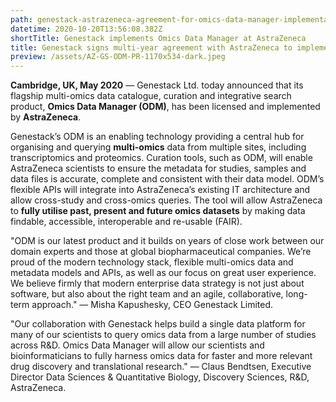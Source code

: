 ```yaml
---
path: genestack-astrazeneca-agreement-for-omics-data-manager-implementation
datetime: 2020-10-20T13:56:08.382Z
shortTitle: Genestack implements Omics Data Manager at AstraZeneca
title: Genestack signs multi-year agreement with AstraZeneca to implement Genestack’s Omics Data Manager
preview: /assets/AZ-GS-ODM-PR-1170x534-dark.jpeg
---
```


**Cambridge, UK, May 2020** — Genestack Ltd. today announced that its flagship multi-omics data catalogue, curation and integrative search product, **Omics Data Manager (ODM)**, has been licensed and implemented by **AstraZeneca**.

Genestack’s ODM is an enabling technology providing a central hub for organising and querying **multi-omics** data from multiple sites, including transcriptomics and proteomics. Curation tools, such as ODM, will enable AstraZeneca scientists to ensure the metadata for studies, samples and data files is accurate, complete and consistent with their data model. ODM’s flexible APIs will integrate into AstraZeneca’s existing IT architecture and allow cross-study and cross-omics queries. The tool will allow AstraZeneca to **fully utilise past, present and future omics datasets** by making data findable, accessible, interoperable and re-usable (FAIR).

"ODM is our latest product and it builds on years of close work between our domain experts and those at global biopharmaceutical companies. We’re proud of the modern technology stack, flexible multi-omics data and metadata models and APIs, as well as our focus on great user experience. We believe firmly that modern enterprise data strategy is not just about software, but also about the right team and an agile, collaborative, long-term approach." — Misha Kapushesky, CEO Genestack Limited.

"Our collaboration with Genestack helps build a single data platform for many of our scientists to query omics data from a large number of studies across R&D. Omics Data Manager will allow our scientists and bioinformaticians to fully harness omics data for faster and more relevant drug discovery and translational research." — Claus Bendtsen, Executive Director Data Sciences & Quantitative Biology, Discovery Sciences, R&D, AstraZeneca.
